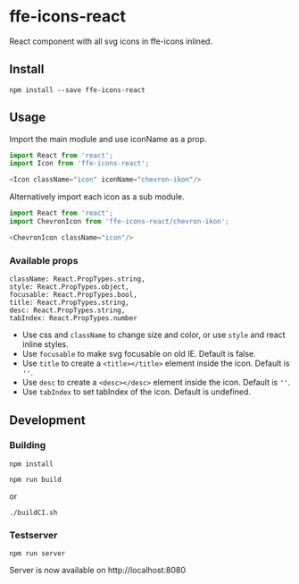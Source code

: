 # ffe-icons-react

React component with all svg icons in ffe-icons inlined. 

## Install

```
npm install --save ffe-icons-react
```

## Usage

Import the main module and use iconName as a prop.

```javascript
import React from 'react';
import Icon from 'ffe-icons-react';

<Icon className="icon" iconName="chevron-ikon"/>
```

Alternatively import each icon as a sub module.

```javascript
import React from 'react';
import ChevronIcon from 'ffe-icons-react/chevron-ikon';

<ChevronIcon className="icon"/>
```

### Available props

```
className: React.PropTypes.string,
style: React.PropTypes.object,
focusable: React.PropTypes.bool,
title: React.PropTypes.string,
desc: React.PropTypes.string,
tabIndex: React.PropTypes.number
```

* Use css and `className` to change size and color, or use `style` and react inline styles.
* Use `focusable` to make svg focusable on old IE. Default is false.
* Use `title` to create a `<title></title>` element inside the icon. Default is `''`.
* Use `desc` to create a `<desc></desc>` element inside the icon. Default is `''`.
* Use `tabIndex` to set tabIndex of the icon. Default is undefined.




## Development

### Building
```
npm install

npm run build
```
or
```
./buildCI.sh
```
### Testserver

```
npm run server
```
Server is now available on http://localhost:8080